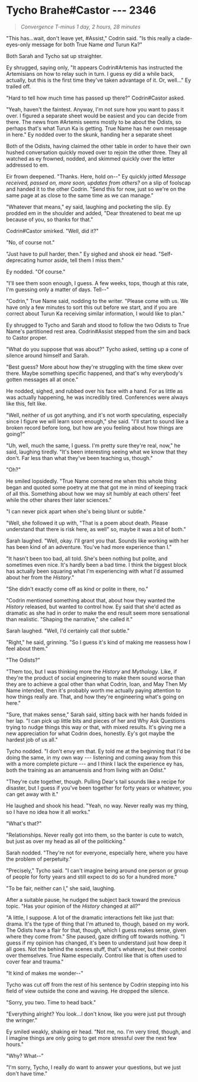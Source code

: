 # Tycho Brahe#Castor --- 2346

> *Convergence T-minus 1 day, 2 hours, 28 minutes*

"This has...wait, don't leave yet, #Assist," Codrin said. "Is this really a clade-eyes-only message for both True Name *and* Turun Ka?"

Both Sarah and Tycho sat up straighter.

Ey shrugged, saying only, "It appears Codrin#Artemis has instructed the Artemisians on how to relay such in turn. I guess ey did a while back, actually, but this is the first time they've taken advantage of it. Or, well..." Ey trailed off.

"Hard to tell how much time has passed up there?" Codrin#Castor asked.

"Yeah, haven't the faintest. Anyway, I'm not sure how you want to pass it over. I figured a separate sheet would be easiest and you can decide from there. The news from #Artemis seems mostly to be about the Odists, so perhaps that's what Turun Ka is getting. True Name has her own message in here." Ey nodded over to the skunk, handing her a separate sheet

Both of the Odists, having claimed the other table in order to have their own hushed conversation quickly moved over to rejoin the other three. They all watched as ey frowned, nodded, and skimmed quickly over the letter addressed to em.

Eir frown deepened. "Thanks. Here, hold on--" Ey quickly jotted *Message received, passed on, more soon, updates from others?* on a slip of foolscap and handed it to the other Codrin. "Send this for now, just so we're on the same page at as close to the same time as we can manage."

"Whatever that means," ey said, laughing and pocketing the slip. Ey prodded em in the shoulder and added, "Dear threatened to beat me up because of you, so thanks for that."

Codrin#Castor smirked. "Well, did it?"

"No, of course not."

"Just have to pull harder, then." Ey sighed and shook eir head. "Self-deprecating humor aside, tell them I miss them."

Ey nodded. "Of course."

"I'll see them soon enough, I guess. A few weeks, tops, though at this rate, I'm guessing only a matter of days. Tell--"

"Codrin," True Name said, nodding to the writer. "Please come with us. We have only a few minutes to sort this out before we start, and if you are correct about Turun Ka receiving similar information, I would like to plan."

Ey shrugged to Tycho and Sarah and stood to follow the two Odists to True Name's partitioned rest area. Codrin#Assist stepped from the sim and back to Castor proper.

"What do you suppose that was about?" Tycho asked, setting up a cone of silence around himself and Sarah.

"Best guess? More about how they're struggling with the time skew over there. Maybe something specific happened, and that's why everybody's gotten messages all at once."

He nodded, sighed, and rubbed over his face with a hand. For as little as was actually happening, he was incredibly tired. Conferences were always like this, felt like.

"Well, neither of us got anything, and it's not worth speculating, especially since I figure we will learn soon enough," she said. "I'll start to sound like a broken record before long, but how are you feeling about how things are going?"

"Uh, well, much the same, I guess. I'm pretty sure they're real, now," he said, laughing tiredly. "It's been interesting seeing what we know that they don't. Far less than what they've been teaching us, though."

"Oh?"

He smiled lopsidedly. "True Name cornered me when this whole thing began and quoted some poetry at me that got me in mind of keeping track of all this. Something about how we may sit humbly at each others' feet while the other shares their later sciences."

"I can never pick apart when she's being blunt or subtle."

"Well, she followed it up with, "That is a poem about death. Please understand that there is risk here, as well" so, maybe it was a bit of both."

Sarah laughed. "Well, okay. I'll grant you that. Sounds like working with her has been kind of an adventure. You've had more experience than I."

"It hasn't been too bad, all told. She's been nothing but polite, and sometimes even nice. It's hardly been a bad time. I think the biggest block has actually been squaring what I'm experiencing with what I'd assumed about her from the *History*."

"She didn't exactly come off as kind or polite in there, no."

"Codrin mentioned something about that, about how they wanted the *History* released, but wanted to control how. Ey said that she'd acted as dramatic as she had in order to make the end result seem more sensational than realistic. "Shaping the narrative," she called it."

Sarah laughed. "Well, I'd certainly call *that* subtle."

"Right," he said, grinning. "So I guess it's kind of making me reassess how I feel about them."

"The Odists?"

"Them too, but I was thinking more the *History* and *Mythology*. Like, if they're the product of social engineering to make them sound worse than they are to achieve a goal other than what Codrin, Ioan, and May Then My Name intended, then it's probably worth me actually paying attention to how things really are. That, and how they're engineering what's going on here."

"Sure, that makes sense," Sarah said, sitting back with her hands folded in her lap. "I can pick up little bits and pieces of her and Why Ask Questions trying to nudge things this way or that, with mixed results. It's giving me a new appreciation for what Codrin does, honestly. Ey's got maybe the hardest job of us all."

Tycho nodded. "I don't envy em that. Ey told me at the beginning that I'd be doing the same, in my own way --- listening and coming away from this with a more complete picture --- and I think I lack the experience ey has, both the training as an amanuensis and from living with an Odist."

"They're cute together, though. Pulling Dear's tail sounds like a recipe for disaster, but I guess if you've been together for forty years or whatever, you can get away with it."

He laughed and shook his head. "Yeah, no way. Never really was my thing, so I have no idea how it all works."

"What's that?"

"Relationships. Never really got into them, so the banter is cute to watch, but just as over my head as all of the politicking."

Sarah nodded. "They're not for everyone, especially here, where you have the problem of perpetuity."

"Precisely," Tycho said. "I can't imagine being around one person or group of people for forty years and still expect to do so for a hundred more."

"To be fair, neither can I," she said, laughing.

After a suitable pause, he nudged the subject back toward the previous topic. "Has your opinion of the *History* changed at all?"

"A little, I suppose. A lot of the dramatic interactions felt like just that: drama. It's the type of thing that I'm attuned to, though, based on my work. The Odists have a flair for that, though, which I guess makes sense, given where they come from." She paused, gaze drifting off towards nothing. "I guess if my opinion has changed, it's been to understand just how deep it all goes. Not the behind the scenes stuff, that's whatever, but their control over themselves. True Name especially. Control like that is often used to cover fear and trauma."

"It kind of makes me wonder--"

Tycho was cut off from the rest of his sentence by Codrin stepping into his field of view outside the cone and waving. He dropped the silence.

"Sorry, you two. Time to head back."

"Everything alright? You look...I don't know, like you were just put through the wringer."

Ey smiled weakly, shaking eir head. "Not me, no. I'm very tired, though, and I imagine things are only going to get more stressful over the next few hours."

"Why? What--"

"I'm sorry, Tycho, I really do want to answer your questions, but we just don't have time."

